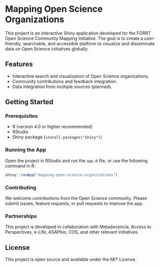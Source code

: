 # Mapping Open Science Organizations

This project is an interactive Shiny application developed for the FORRT Open Science Community Mapping Initiative. The goal is to create a user-friendly, searchable, and accessible platform to visualize and disseminate data on Open Science initiatives globally.

## Features

- Interactive search and visualization of Open Science organizations.
- Community contributions and feedback integration.
- Data integration from multiple sources (planned).

## Getting Started

### Prerequisites

- R (version 4.0 or higher recommended)
- RStudio
- Shiny package (`install.packages("shiny")`)

### Running the App

Open the project in RStudio and run the `app.R` file, or use the following command in R:

```R
shiny::runApp("mapping-open-science-organizations")
```

### Contributing

We welcome contributions from the Open Science community. Please submit issues, feature requests, or pull requests to improve the app.

### Partnerships

This project is developed in collaboration with Metadocencia, Access to Perspectives, e-Life, ASAPbio, COS, and other relevant initiatives.

## License

This project is open source and available under the MIT License.
